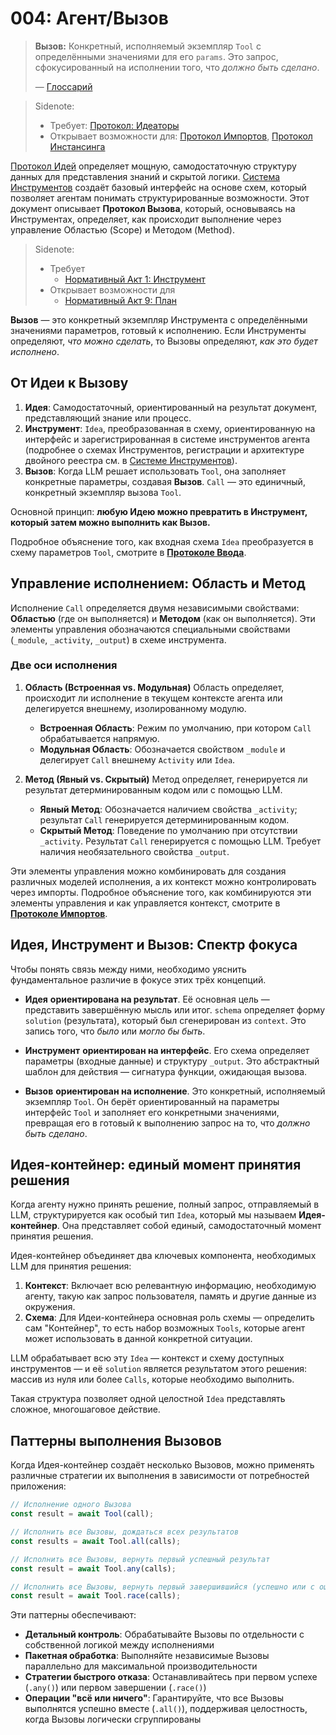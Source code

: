 # 004: Агент/Вызов

> **Вызов:** Конкретный, исполняемый экземпляр `Tool` с определёнными значениями для его `params`. Это запрос, сфокусированный на исполнении того, что _должно быть сделано_.
> 
> — [Глоссарий](./000_glossary.md)

> Sidenote:
>
> - Требует: [Протокол: Идеаторы](./103_concept_ideator.md)
> - Открывает возможности для: [Протокол Импортов](./006_agent_imports.md), [Протокол Инстансинга](./008_agent_instancing.md)

[Протокол Идей](./101_concept_idea.md) определяет мощную, самодостаточную структуру данных для представления знаний и скрытой логики. [Система Инструментов](./002_agent_tool.md) создаёт базовый интерфейс на основе схем, который позволяет агентам понимать структурированные возможности. Этот документ описывает **Протокол Вызова**, который, основываясь на Инструментах, определяет, как происходит выполнение через управление Областью (Scope) и Методом (Method).

> Sidenote:
>
> - Требует
>   - [Нормативный Акт 1: Инструмент](/) 
> - Открывает возможности для
>   - [Нормативный Акт 9: План](/) 

**Вызов** — это конкретный экземпляр Инструмента с определёнными значениями параметров, готовый к исполнению. Если Инструменты определяют, _что можно сделать_, то Вызовы определяют, _как это будет исполнено_.

## От Идеи к Вызову

1.  **Идея**: Самодостаточный, ориентированный на результат документ, представляющий знание или процесс.
2.  **Инструмент**: `Idea`, преобразованная в схему, ориентированную на интерфейс и зарегистрированная в системе инструментов агента (подробнее о схемах Инструментов, регистрации и архитектуре двойного реестра см. в [Системе Инструментов](./002_agent_tool.md)).
3.  **Вызов**: Когда LLM решает использовать `Tool`, она заполняет конкретные параметры, создавая **Вызов**. `Call` — это единичный, конкретный экземпляр вызова `Tool`.

Основной принцип: **любую Идею можно превратить в Инструмент, который затем можно выполнить как Вызов.**

Подробное объяснение того, как входная схема `Idea` преобразуется в схему параметров `Tool`, смотрите в **[Протоколе Ввода](./007_agent_input.md)**.

## Управление исполнением: Область и Метод

Исполнение `Call` определяется двумя независимыми свойствами: **Областью** (где он выполняется) и **Методом** (как он выполняется). Эти элементы управления обозначаются специальными свойствами (`_module`, `_activity`, `_output`) в схеме инструмента.

### Две оси исполнения

1.  **Область (Встроенная vs. Модульная)**
    Область определяет, происходит ли исполнение в текущем контексте агента или делегируется внешнему, изолированному модулю.
    - **Встроенная Область**: Режим по умолчанию, при котором `Call` обрабатывается напрямую.
    - **Модульная Область**: Обозначается свойством `_module` и делегирует `Call` внешнему `Activity` или `Idea`.

2.  **Метод (Явный vs. Скрытый)**
    Метод определяет, генерируется ли результат детерминированным кодом или с помощью LLM.
    - **Явный Метод**: Обозначается наличием свойства `_activity`; результат `Call` генерируется детерминированным кодом.
    - **Скрытый Метод**: Поведение по умолчанию при отсутствии `_activity`. Результат `Call` генерируется с помощью LLM. Требует наличия необязательного свойства `_output`.

Эти элементы управления можно комбинировать для создания различных моделей исполнения, а их контекст можно контролировать через импорты. Подробное объяснение того, как комбинируются эти элементы управления и как управляется контекст, смотрите в **[Протоколе Импортов](./008_agent_imports.md)**.

## Идея, Инструмент и Вызов: Спектр фокуса

Чтобы понять связь между ними, необходимо уяснить фундаментальное различие в фокусе этих трёх концепций.

- **Идея** **ориентирована на результат**. Её основная цель — представить завершённую мысль или итог. `schema` определяет форму `solution` (результата), который был сгенерирован из `context`. Это запись того, что _было_ или _могло бы быть_.

- **Инструмент** **ориентирован на интерфейс**. Его схема определяет параметры (входные данные) и структуру `_output`. Это абстрактный шаблон для действия — сигнатура функции, ожидающая вызова.

- **Вызов** **ориентирован на исполнение**. Это конкретный, исполняемый экземпляр `Tool`. Он берёт ориентированный на параметры интерфейс `Tool` и заполняет его конкретными значениями, превращая его в готовый к выполнению запрос на то, что _должно быть сделано_.

## Идея-контейнер: единый момент принятия решения

Когда агенту нужно принять решение, полный запрос, отправляемый в LLM, структурируется как особый тип `Idea`, который мы называем **Идея-контейнер**. Она представляет собой единый, самодостаточный момент принятия решения.

Идея-контейнер объединяет два ключевых компонента, необходимых LLM для принятия решения:

1.  **Контекст**: Включает всю релевантную информацию, необходимую агенту, такую как запрос пользователя, память и другие данные из окружения.
2.  **Схема**: Для Идеи-контейнера основная роль схемы — определить сам "Контейнер", то есть набор возможных `Tools`, которые агент может использовать в данной конкретной ситуации.

LLM обрабатывает всю эту `Idea` — контекст и схему доступных инструментов — и её `solution` является результатом этого решения: массив из нуля или более `Calls`, которые необходимо выполнить.

Такая структура позволяет одной целостной `Idea` представлять сложное, многошаговое действие.

## Паттерны выполнения Вызовов

Когда Идея-контейнер создаёт несколько Вызовов, можно применять различные стратегии их выполнения в зависимости от потребностей приложения:

```typescript
// Исполнение одного Вызова
const result = await Tool(call);

// Исполнить все Вызовы, дождаться всех результатов
const results = await Tool.all(calls);

// Исполнить все Вызовы, вернуть первый успешный результат
const result = await Tool.any(calls);

// Исполнить все Вызовы, вернуть первый завершившийся (успешно или с ошибкой)
const result = await Tool.race(calls);
```

Эти паттерны обеспечивают:

- **Детальный контроль**: Обрабатывайте Вызовы по отдельности с собственной логикой между исполнениями
- **Пакетная обработка**: Выполняйте независимые Вызовы параллельно для максимальной производительности
- **Стратегии быстрого отказа**: Останавливайтесь при первом успехе (`.any()`) или первом завершении (`.race()`)
- **Операции "всё или ничего"**: Гарантируйте, что все Вызовы выполнятся успешно вместе (`.all()`), поддерживая целостность, когда Вызовы логически сгруппированы